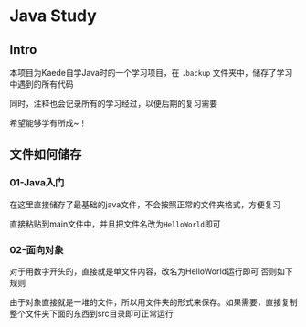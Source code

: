 # Java Study

## Intro

本项目为Kaede自学Java时的一个学习项目，在 `.backup` 文件夹中，储存了学习中遇到的所有代码

同时，注释也会记录所有的学习经过，以便后期的复习需要

希望能够学有所成~！

## 文件如何储存

### 01-Java入门

在这里直接储存了最基础的java文件，不会按照正常的文件夹格式，方便复习

直接粘贴到main文件中，并且把文件名改为`HelloWorld`即可

### 02-面向对象

对于用数字开头的，直接就是单文件内容，改名为HelloWorld运行即可 否则如下规则

由于对象直接就是一堆的文件，所以用文件夹的形式来保存。如果需要，直接复制整个文件夹下面的东西到src目录即可正常运行